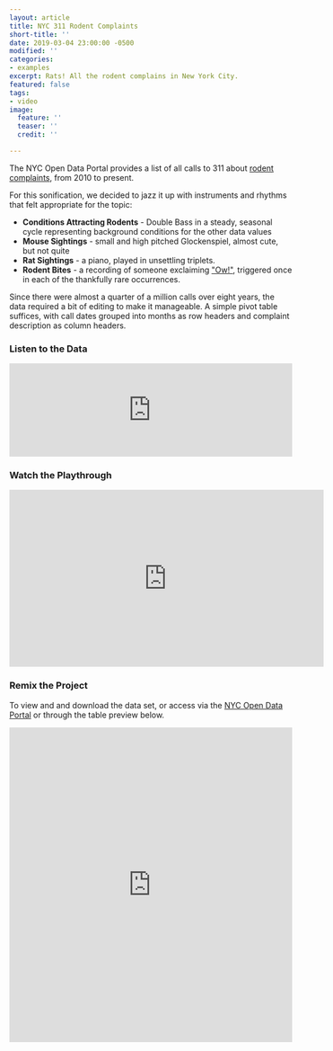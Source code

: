 ```yaml
---
layout: article
title: NYC 311 Rodent Complaints
short-title: ''
date: 2019-03-04 23:00:00 -0500
modified: ''
categories:
- examples
excerpt: Rats! All the rodent complains in New York City.
featured: false
tags:
- video
image:
  feature: ''
  teaser: ''
  credit: ''

---
```

The NYC Open Data Portal provides a list of all calls to 311 about [rodent complaints](https://data.cityofnewyork.us/Social-Services/311-Rodent-Complaints/cvf2-zn8s), from 2010 to present.

For this sonification, we decided to jazz it up with instruments and rhythms that felt appropriate for the topic:

* **Conditions Attracting Rodents** - Double Bass in a steady, seasonal cycle representing background conditions for the other data values
* **Mouse Sightings** - small and high pitched Glockenspiel, almost cute, but not quite
* **Rat Sightings** - a piano, played in unsettling triplets.
* **Rodent Bites** - a recording of someone exclaiming ["Ow!"](https://freesound.org/people/Topschool/sounds/442602/), triggered once in each of the thankfully rare occurrences.

Since there were almost a quarter of a million calls over eight years, the data required a bit of editing to make it manageable. A simple pivot table suffices, with call dates grouped into months as row headers and complaint description as column headers.

### Listen to the Data

<iframe width="100%" height="166" scrolling="no" frameborder="no" allow="autoplay" src="https://w.soundcloud.com/player/?url=https%3A//api.soundcloud.com/tracks/585138558%3Fsecret_token%3Ds-Ep4CA&color=%23f57c00&auto_play=false&hide_related=false&show_comments=true&show_user=true&show_reposts=false&show_teaser=true"></iframe>

### Watch the Playthrough

<iframe width="560" height="315" src="https://www.youtube.com/embed/nqW1Cnq6cEQ" frameborder="0" allow="accelerometer; autoplay; encrypted-media; gyroscope; picture-in-picture" allowfullscreen></iframe>

### Remix the Project

To view and and download the data set, or access via the [NYC Open Data Portal](https://data.cityofnewyork.us/Social-Services/311-Rodent-Complaints/cvf2-zn8s "NYC 311 Rodent Complaints") or through the table preview below.

<iframe  width="100%" height="560" title="311 Rodent Complaints" src="https://data.cityofnewyork.us/w/cvf2-zn8s/25te-f2tw?cur=lZEuPZoLtep&from=root" frameborder="0" scrolling="no"><a href="https://data.cityofnewyork.us/Social-Services/311-Rodent-Complaints/cvf2-zn8s" title="311 Rodent Complaints" target="_blank">311 Rodent Complaints</a></iframe>
